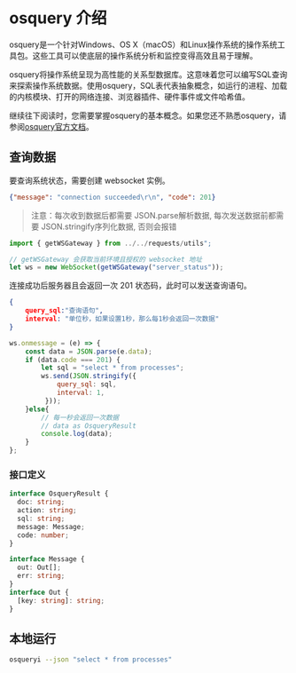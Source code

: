 # osquery 介绍

osquery是一个针对Windows、OS X（macOS）和Linux操作系统的操作系统工具包。这些工具可以使底层的操作系统分析和监控变得高效且易于理解。

osquery将操作系统呈现为高性能的关系型数据库。这意味着您可以编写SQL查询来探索操作系统数据。使用osquery，SQL表代表抽象概念，如运行的进程、加载的内核模块、打开的网络连接、浏览器插件、硬件事件或文件哈希值。

继续往下阅读时，您需要掌握osquery的基本概念。如果您还不熟悉osquery，请参阅[osquery官方文档](https://osquery.readthedocs.io/en/stable/)。

## 查询数据

要查询系统状态，需要创建 websocket 实例。
```json
{"message": "connection succeeded\r\n", "code": 201}
```
> 注意：每次收到数据后都需要 JSON.parse解析数据, 每次发送数据前都需要 JSON.stringify序列化数据, 否则会报错


```javascript
import { getWSGateway } from ../../requests/utils";

// getWSGateway 会获取当前环境且授权的 websocket 地址
let ws = new WebSocket(getWSGateway("server_status"));

```

连接成功后服务器且会返回一次 201 状态码，此时可以发送查询语句。

```json
{ 
    query_sql:"查询语句",
    interval: "单位秒，如果设置1秒，那么每1秒会返回一次数据"
}
```
```javascript
ws.onmessage = (e) => {
    const data = JSON.parse(e.data);
    if (data.code === 201) {
        let sql = "select * from processes";
        ws.send(JSON.stringify({ 
            query_sql: sql,
            interval: 1,
         }));
    }else{
        // 每一秒会返回一次数据
        // data as OsqueryResult
        console.log(data);
    }
};
```
### 接口定义

```typescript
interface OsqueryResult {
  doc: string;
  action: string;
  sql: string;
  message: Message;
  code: number;
}

interface Message {
  out: Out[];
  err: string;
}
interface Out {
  [key: string]: string;
}
```

## 本地运行

```bash
osqueryi --json "select * from processes"
```